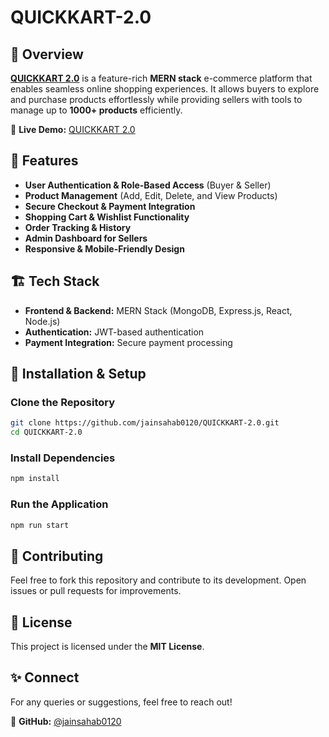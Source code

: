 # QUICKKART-2.0


## 🛒 Overview  
**[QUICKKART 2.0](https://quickkart-2-0.onrender.com/)** is a feature-rich **MERN stack** e-commerce platform that enables seamless online shopping experiences. It allows buyers to explore and purchase products effortlessly while providing sellers with tools to manage up to **1000+ products** efficiently.  

🔗 **Live Demo:** [QUICKKART 2.0](https://quickkart-2-0.onrender.com/)  

## 🚀 Features
- **User Authentication & Role-Based Access** (Buyer & Seller)
- **Product Management** (Add, Edit, Delete, and View Products)
- **Secure Checkout & Payment Integration**
- **Shopping Cart & Wishlist Functionality**
- **Order Tracking & History**
- **Admin Dashboard for Sellers**
- **Responsive & Mobile-Friendly Design**

## 🏗️ Tech Stack
- **Frontend & Backend:** MERN Stack (MongoDB, Express.js, React, Node.js)
- **Authentication:** JWT-based authentication
- **Payment Integration:** Secure payment processing

## 📌 Installation & Setup
### Clone the Repository
```sh
git clone https://github.com/jainsahab0120/QUICKKART-2.0.git
cd QUICKKART-2.0
```

### Install Dependencies
```sh
npm install
```

### Run the Application
```sh
npm run start
```

<!--📷 Screenshots-->


## 📢 Contributing
Feel free to fork this repository and contribute to its development. Open issues or pull requests for improvements.

## 📜 License
This project is licensed under the **MIT License**.

## ✨ Connect
For any queries or suggestions, feel free to reach out!

🔗 **GitHub:** [@jainsahab0120](https://github.com/jainsahab0120)
